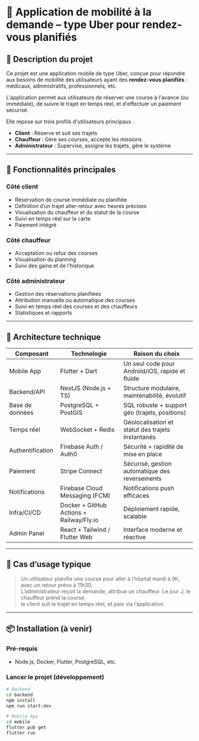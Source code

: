 # 🚗 Application de mobilité à la demande – type Uber pour rendez-vous planifiés

## 🧩 Description du projet

Ce projet est une application mobile de type Uber, conçue pour répondre aux besoins de mobilité des utilisateurs ayant des **rendez-vous planifiés** : médicaux, administratifs, professionnels, etc.

L'application permet aux utilisateurs de réserver une course à l'avance (ou immédiate), de suivre le trajet en temps réel, et d'effectuer un paiement sécurisé.

Elle repose sur trois profils d'utilisateurs principaux :
- **Client** : Réserve et suit ses trajets
- **Chauffeur** : Gère ses courses, accepte les missions
- **Administrateur** : Supervise, assigne les trajets, gère le système

---

## 🚀 Fonctionnalités principales

### Côté client
- Réservation de course immédiate ou planifiée
- Définition d’un trajet aller-retour avec heures précises
- Visualisation du chauffeur et du statut de la course
- Suivi en temps réel sur la carte
- Paiement intégré

### Côté chauffeur
- Acceptation ou refus des courses
- Visualisation du planning
- Suivi des gains et de l’historique

### Côté administrateur
- Gestion des réservations planifiées
- Attribution manuelle ou automatique des courses
- Suivi en temps réel des courses et des chauffeurs
- Statistiques et rapports

---

## 🧱 Architecture technique

| Composant        | Technologie           | Raison du choix                                   |
|------------------|------------------------|----------------------------------------------------|
| Mobile App       | Flutter + Dart         | Un seul code pour Android/iOS, rapide et fluide    |
| Backend/API      | NestJS (Node.js + TS)  | Structure modulaire, maintenabilité, évolutif      |
| Base de données  | PostgreSQL + PostGIS   | SQL robuste + support géo (trajets, positions)     |
| Temps réel       | WebSocket + Redis      | Géolocalisation et statut des trajets instantanés  |
| Authentification | Firebase Auth / Auth0  | Sécurité + rapidité de mise en place               |
| Paiement         | Stripe Connect         | Sécurisé, gestion automatique des reversements     |
| Notifications    | Firebase Cloud Messaging (FCM) | Notifications push efficaces                |
| Infra/CI/CD      | Docker + GitHub Actions + Railway/Fly.io | Déploiement rapide, scalable       |
| Admin Panel      | React + Tailwind / Flutter Web | Interface moderne et réactive               |

---

## 🔁 Cas d’usage typique

> Un utilisateur planifie une course pour aller à l’hôpital mardi à 9h, avec un retour prévu à 11h30.  
> L’administrateur reçoit la demande, attribue un chauffeur. Le jour J, le chauffeur prend la course,  
> le client suit le trajet en temps réel, et paie via l’application.

---

## 📦 Installation (à venir)

### Pré-requis
- Node.js, Docker, Flutter, PostgreSQL, etc.

### Lancer le projet (développement)
```bash
# Backend
cd backend
npm install
npm run start:dev

# Mobile App
cd mobile
flutter pub get
flutter run
